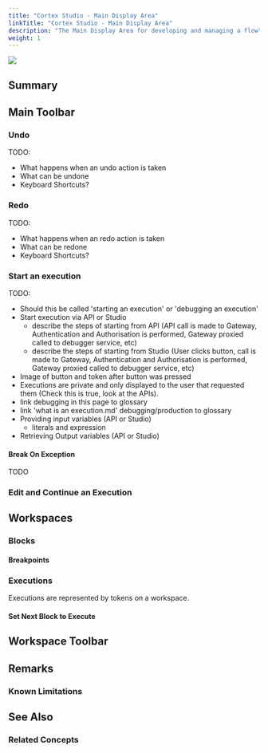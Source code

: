```yaml
---
title: "Cortex Studio - Main Display Area"
linkTitle: "Cortex Studio - Main Display Area"
description: "The Main Display Area for developing and managing a flow"
weight: 1
---
```


<img src="/images/work-in-progress.jpg">

## Summary

## Main Toolbar

### Undo

TODO:

- What happens when an undo action is taken
- What can be undone
- Keyboard Shortcuts?

### Redo

TODO:

- What happens when an redo action is taken
- What can be redone
- Keyboard Shortcuts?

### Start an execution

TODO:

- Should this be called 'starting an execution' or 'debugging an execution'
- Start execution via API or Studio
  - describe the steps of starting from API (API call is made to Gateway, Authentication and Authorisation is performed, Gateway proxied called to debugger service, etc)
  - describe the steps of starting from Studio (User clicks button, call is made to Gateway, Authentication and Authorisation is performed, Gateway proxied called to debugger service, etc)
- Image of button and token after button was pressed
- Executions are private and only displayed to the user that requested them (Check this is true, look at the APIs).
- link debugging in this page to glossary
- link 'what is an execution.md' debugging/production to glossary
- Providing input variables (API or Studio)
  - literals and expression
- Retrieving Output variables (API or Studio)

#### Break On Exception

TODO

### Edit and Continue an Execution

## Workspaces

### Blocks

#### Breakpoints

### Executions

Executions are represented by tokens on a workspace.

#### Set Next Block to Execute

## Workspace Toolbar

## Remarks

### Known Limitations

## See Also

### Related Concepts
